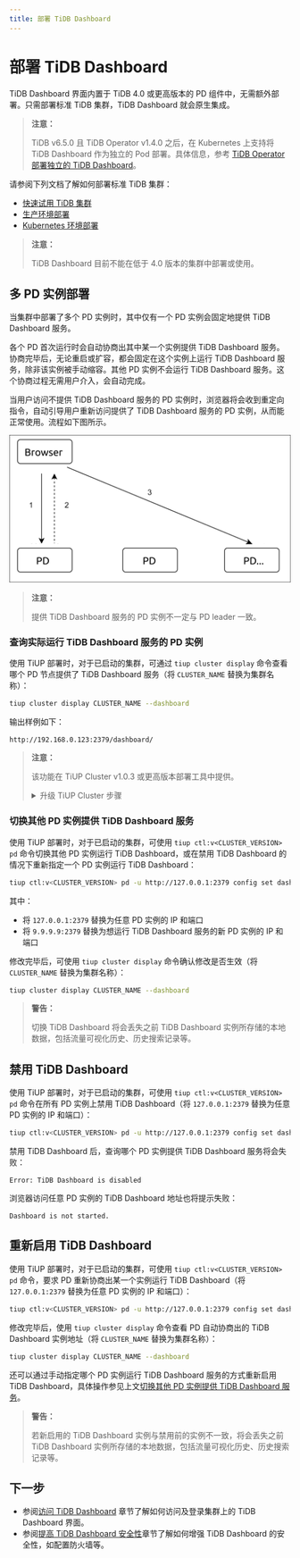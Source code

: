 ```yaml
---
title: 部署 TiDB Dashboard
---
```


# 部署 TiDB Dashboard

TiDB Dashboard 界面内置于 TiDB 4.0 或更高版本的 PD 组件中，无需额外部署。只需部署标准 TiDB 集群，TiDB Dashboard 就会原生集成。

> **注意：**
>
> TiDB v6.5.0 且 TiDB Operator v1.4.0 之后，在 Kubernetes 上支持将 TiDB Dashboard 作为独立的 Pod 部署。具体信息，参考 [TiDB Operator 部署独立的 TiDB Dashboard](https://docs.pingcap.com/zh/tidb-in-kubernetes/dev/get-started#部署独立的-tidb-dashboard)。

请参阅下列文档了解如何部署标准 TiDB 集群：

- [快速试用 TiDB 集群](/quick-start-with-tidb.md)
- [生产环境部署](/production-deployment-using-tiup.md)
- [Kubernetes 环境部署](https://docs.pingcap.com/zh/tidb-in-kubernetes/stable/access-dashboard/)

> **注意：**
>
> TiDB Dashboard 目前不能在低于 4.0 版本的集群中部署或使用。

## 多 PD 实例部署

当集群中部署了多个 PD 实例时，其中仅有一个 PD 实例会固定地提供 TiDB Dashboard 服务。

各个 PD 首次运行时会自动协商出其中某一个实例提供 TiDB Dashboard 服务。协商完毕后，无论重启或扩容，都会固定在这个实例上运行 TiDB Dashboard 服务，除非该实例被手动缩容。其他 PD 实例不会运行 TiDB Dashboard 服务。这个协商过程无需用户介入，会自动完成。

当用户访问不提供 TiDB Dashboard 服务的 PD 实例时，浏览器将会收到重定向指令，自动引导用户重新访问提供了 TiDB Dashboard 服务的 PD 实例，从而能正常使用。流程如下图所示。

![流程示意](/media/dashboard/dashboard-ops-multiple-pd.png)

> **注意：**
>
> 提供 TiDB Dashboard 服务的 PD 实例不一定与 PD leader 一致。

### 查询实际运行 TiDB Dashboard 服务的 PD 实例

使用 TiUP 部署时，对于已启动的集群，可通过 `tiup cluster display` 命令查看哪个 PD 节点提供了 TiDB Dashboard 服务（将 `CLUSTER_NAME` 替换为集群名称）：

```bash
tiup cluster display CLUSTER_NAME --dashboard
```

输出样例如下：

```
http://192.168.0.123:2379/dashboard/
```

> **注意：**
>
> 该功能在 TiUP Cluster v1.0.3 或更高版本部署工具中提供。
>
> <details>
> <summary>升级 TiUP Cluster 步骤</summary>
>
> ```shell
> tiup update --self
> tiup update cluster --force
> ```
>
> </details>

### 切换其他 PD 实例提供 TiDB Dashboard 服务

使用 TiUP 部署时，对于已启动的集群，可使用 `tiup ctl:v<CLUSTER_VERSION> pd` 命令切换其他 PD 实例运行 TiDB Dashboard，或在禁用 TiDB Dashboard 的情况下重新指定一个 PD 实例运行 TiDB Dashboard：

```bash
tiup ctl:v<CLUSTER_VERSION> pd -u http://127.0.0.1:2379 config set dashboard-address http://9.9.9.9:2379
```

其中：

- 将 `127.0.0.1:2379` 替换为任意 PD 实例的 IP 和端口
- 将 `9.9.9.9:2379` 替换为想运行 TiDB Dashboard 服务的新 PD 实例的 IP 和端口

修改完毕后，可使用 `tiup cluster display` 命令确认修改是否生效（将 `CLUSTER_NAME` 替换为集群名称）：

```bash
tiup cluster display CLUSTER_NAME --dashboard
```

> **警告：**
>
> 切换 TiDB Dashboard 将会丢失之前 TiDB Dashboard 实例所存储的本地数据，包括流量可视化历史、历史搜索记录等。

## 禁用 TiDB Dashboard

使用 TiUP 部署时，对于已启动的集群，可使用 `tiup ctl:v<CLUSTER_VERSION> pd` 命令在所有 PD 实例上禁用 TiDB Dashboard（将 `127.0.0.1:2379` 替换为任意 PD 实例的 IP 和端口）：

```bash
tiup ctl:v<CLUSTER_VERSION> pd -u http://127.0.0.1:2379 config set dashboard-address none
```

禁用 TiDB Dashboard 后，查询哪个 PD 实例提供 TiDB Dashboard 服务将会失败：

```
Error: TiDB Dashboard is disabled
```

浏览器访问任意 PD 实例的 TiDB Dashboard 地址也将提示失败：

```
Dashboard is not started.
```

## 重新启用 TiDB Dashboard

使用 TiUP 部署时，对于已启动的集群，可使用 `tiup ctl:v<CLUSTER_VERSION> pd` 命令，要求 PD 重新协商出某一个实例运行 TiDB Dashboard（将 `127.0.0.1:2379` 替换为任意 PD 实例的 IP 和端口）：

```bash
tiup ctl:v<CLUSTER_VERSION> pd -u http://127.0.0.1:2379 config set dashboard-address auto
```

修改完毕后，使用 `tiup cluster display` 命令查看 PD 自动协商出的 TiDB Dashboard 实例地址（将 `CLUSTER_NAME` 替换为集群名称）：

```bash
tiup cluster display CLUSTER_NAME --dashboard
```

还可以通过手动指定哪个 PD 实例运行 TiDB Dashboard 服务的方式重新启用 TiDB Dashboard，具体操作参见上文[切换其他 PD 实例提供 TiDB Dashboard 服务](#切换其他-pd-实例提供-tidb-dashboard-服务)。

> **警告：**
>
> 若新启用的 TiDB Dashboard 实例与禁用前的实例不一致，将会丢失之前 TiDB Dashboard 实例所存储的本地数据，包括流量可视化历史、历史搜索记录等。

## 下一步

- 参阅[访问 TiDB Dashboard](/dashboard/dashboard-access.md) 章节了解如何访问及登录集群上的 TiDB Dashboard 界面。
- 参阅[提高 TiDB Dashboard 安全性](/dashboard/dashboard-ops-security.md)章节了解如何增强 TiDB Dashboard 的安全性，如配置防火墙等。
